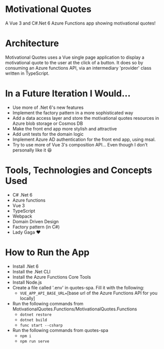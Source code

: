 # Motivational Quotes
A Vue 3 and C#.Net 6 Azure Functions app showing motivational quotes!

# Architecture
Motivational Quotes uses a Vue single page application to display a motivational quote to the user at the click of a button. It does so by consuming an Azure functions API, via an intermediary 'provider' class written in TypeScript.

# In a Future Iteration I Would...
- Use more of .Net 6's new features
- Implement the factory pattern in a more sophisticated way
- Add a data access layer and store the motivational quotes resources in Azure blob storage or Cosmos DB
- Make the front end app more stylish and attractive
- Add unit tests for the domain logic
- Implement Azure AD authentication for the front end app, using msal.
- Try to use more of Vue 3's composition API... Even though I don't personally like it 😆

# Tools, Technologies and Concepts Used
- C# .Net 6
- Azure functions
- Vue 3
- TypeScript
- Webpack
- Domain Driven Design
- Factory pattern (in C#)
- Lady Gaga :heart:

# How to Run the App
- Install .Net 6
- Install the .Net CLI
- Install the Azure Functions Core Tools
- Install Node.js
- Create a file called '.env' in quotes-spa. Fill it with the following:
    - `VUE_APP_API_BASE_URL=`[base url of the Azure Functions API for you locally]
- Run the following commands from MotivationalQuotes.Functions/MotivationalQuotes.Functions
    - `dotnet restore`
    - `dotnet build`
    - `func start --csharp`
- Run the following commands from quotes-spa
    - `npm i`
    - `npm run serve`
